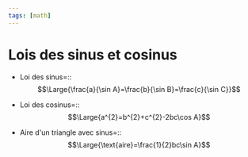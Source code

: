 ```yaml
---
tags: [math] 
---
```


# Lois des sinus et cosinus
- Loi des sinus=::$$\Large{\frac{a}{\sin A}=\frac{b}{\sin B}=\frac{c}{\sin C}}$$
<!--SR:!2023-12-20,85,290-->
- Loi des cosinus=::$$\Large{a^{2}=b^{2}+c^{2}-2bc\cos A}$$
<!--SR:!2023-10-01,5,190-->

- Aire d'un triangle avec sinus=::$$\Large{\text{aire}=\frac{1}{2}bc\sin A}$$
<!--SR:!2023-10-03,2,210-->